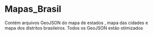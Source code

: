 # Mapas_Brasil
Contém arquivos GeoJSON do mapa de estados , mapa das cidades e mapa dos distritos brasileiros. Todos os GeoJSON estão otimizados
